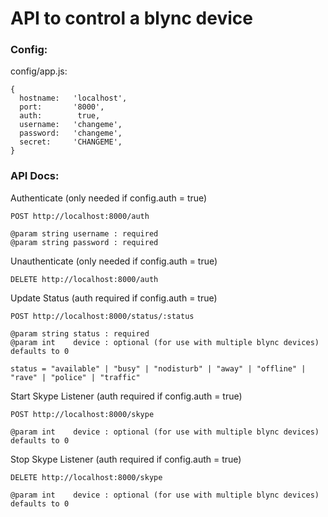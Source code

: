 API to control a blync device
===

### Config:

config/app.js:

    {
      hostname:   'localhost',
      port:       '8000',
      auth:        true,
      username:   'changeme',
      password:   'changeme',
      secret:     'CHANGEME',
    }

### API Docs:

Authenticate (only needed if config.auth = true)

    POST http://localhost:8000/auth

    @param string username : required
    @param string password : required

Unauthenticate (only needed if config.auth = true)

    DELETE http://localhost:8000/auth

Update Status (auth required if config.auth = true)

    POST http://localhost:8000/status/:status

    @param string status : required
    @param int    device : optional (for use with multiple blync devices) defaults to 0

    status = "available" | "busy" | "nodisturb" | "away" | "offline" | "rave" | "police" | "traffic"

Start Skype Listener (auth required if config.auth = true)

    POST http://localhost:8000/skype

    @param int    device : optional (for use with multiple blync devices) defaults to 0

Stop Skype Listener (auth required if config.auth = true)

    DELETE http://localhost:8000/skype

    @param int    device : optional (for use with multiple blync devices) defaults to 0
